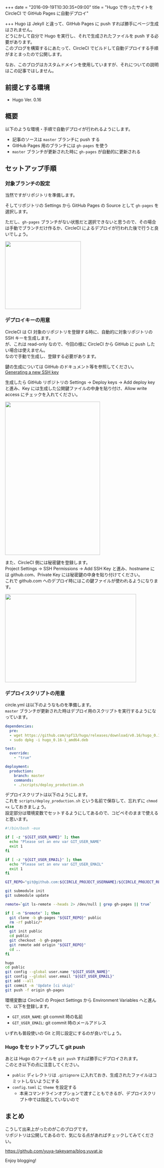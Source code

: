 +++
date = "2016-09-19T10:30:35+09:00"
title = "Hugo で作ったサイトを CircleCI で GitHub Pages に自動デプロイ"

+++
Hugo は Jekyll と違って、GitHub Pages に push すれば勝手にページ生成はされません。  
どうにかして自分で Hugo を実行し、それで生成されたファイルを push する必要があります。  
このブログを構築するにあたって、CircleCI でビルドして自動デプロイする手順がまとまったので公開します。

なお、このブログはカスタムドメインを使用していますが、それについての説明はこの記事ではしません。

## 前提とする環境

* Hugo Ver. 0.16

## 概要

以下のような環境・手順で自動デプロイが行われるようにします。

* 記事のソースは `master` ブランチに push する
* GitHub Pages 用のブランチには `gh-pages` を使う
* `master` ブランチが更新された時に `gh-pages` が自動的に更新される

## セットアップ手順

### 対象ブランチの設定

当然ですがリポジトリを準備します。

そしてリポジトリの Settings から GitHub Pages の Source として `gh-pages` を選択します。

ただし、`gh-pages` ブランチがない状態だと選択できないと思うので、その場合は手動でブランチだけ作るか、CircleCI によるデプロイが行われた後で行うと良いでしょう。

<img src="/images/auto-deploy-hugo-to-github-pages-with-circleci/github-setting.png" width="248" height="222">

### デプロイキーの用意

CircleCI は CI 対象のリポジトリを登録する時に、自動的に対象リポジトリの SSH キーを生成します。  
が、これは read-only なので、今回の様に CircleCI から GitHub に push したい場合は使えません。  
なので手動で生成し、登録する必要があります。

鍵の生成については GitHub のドキュメント等を参照してください。  
[Generating a new SSH key](https://help.github.com/articles/generating-a-new-ssh-key-and-adding-it-to-the-ssh-agent/#generating-a-new-ssh-key)


生成したら GitHub リポジトリの Settings -> Deploy keys -> Add deploy key と進み、Key には生成した公開鍵ファイルの中身を貼り付け、Allow write access にチェックを入れてください。

<img src="/images/auto-deploy-hugo-to-github-pages-with-circleci/add-a-deploy-key.png" width="311" height="502">

また、CircleCI 側には秘密鍵を登録します。  
Project Settings -> SSH Permissions -> Add SSH Key と進み、hostname には github.com、Private Key には秘密鍵の中身を貼り付けてください。  
これで github.com へのデプロイ時にはこの鍵ファイルが使われるようになります。

<img src="/images/auto-deploy-hugo-to-github-pages-with-circleci/add-an-ssh-key.png" width="429" height="289">

### デプロイスクリプトの用意

circle.yml は以下のようなものを準備します。  
`master` ブランチが更新された時はデプロイ用のスクリプトを実行するようになっています。

```yml
dependencies:
  pre:
  - wget https://github.com/spf13/hugo/releases/download/v0.16/hugo_0.16-1_amd64.deb
  - sudo dpkg -i hugo_0.16-1_amd64.deb

test:
  override:
    - "true"

deployment:
  production:
    branch: master
    commands:
    - ./scripts/deploy_production.sh
```

デプロイスクリプトは以下のようにします。  
これを `scripts/deploy_production.sh` という名前で保存して、忘れずに `chmod +x` しておきましょう。  
設定部分は環境変数でセットするようにしてあるので、コピペそのままで使えると思います。

```bash
#!/bin/bash -eux

if [ -z "${GIT_USER_NAME}" ]; then
  echo "Please set an env var GIT_USER_NAME"
  exit 1
fi

if [ -z "${GIT_USER_EMAIL}" ]; then
  echo "Please set an env var GIT_USER_EMAIL"
  exit 1
fi

GIT_REPO="git@github.com:${CIRCLE_PROJECT_USERNAME}/${CIRCLE_PROJECT_REPONAME}.git"

git submodule init
git submodule update

remote=`git ls-remote --heads 2> /dev/null | grep gh-pages || true`

if [ -n "$remote" ]; then
  git clone -b gh-pages "${GIT_REPO}" public
  rm -rf public/*
else
  git init public
  cd public
  git checkout -b gh-pages
  git remote add origin "${GIT_REPO}"
  cd ..
fi

hugo
cd public
git config --global user.name "${GIT_USER_NAME}"
git config --global user.email "${GIT_USER_EMAIL}"
git add --all
git commit -m 'Update [ci skip]'
git push -f origin gh-pages
```

環境変数は CircleCI の Project Settings から Environment Variables へと進んで、以下を登録します。

* `GIT_USER_NAME`: git commit 時の名前
* `GIT_USER_EMAIL`: git commit 時のメールアドレス

いずれも普段使いの Git と同じ設定にするのが良いでしょう。

### Hugo をセットアップして git push

あとは Hugo のファイルを `git push` すれば勝手にデプロイされます。  
このとき以下の点に注意してください。

* `public` ディレクトリは `.gitignore` に入れておき、生成されたファイルはコミットしないようにする
* `config.toml` に `theme` を設定する
  * 本来コマンドラインオプションで渡すこともできるが、デプロイスクリプト中では指定していないので

## まとめ

こうして出来上がったのがこのブログです。  
リポジトリは公開してあるので、気になる点があればチェックしてみてください。

https://github.com/yuya-takeyama/blog.yuyat.jp

Enjoy blogging!
